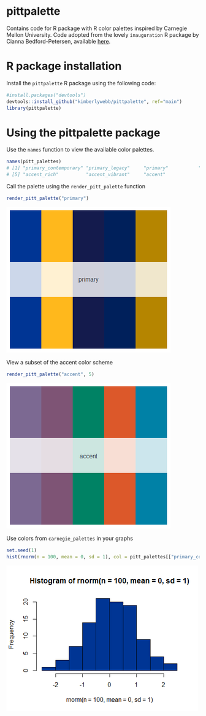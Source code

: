 # pittpalette
Contains code for R package with R color palettes inspired by Carnegie Mellon University.
Code adopted from the lovely `inauguration` R package by Cianna Bedford-Petersen, available [here](https://github.com/ciannabp/inauguration). 

# R package installation
Install the  `pittpalette` R package using the following code:
``` r
#install.packages("devtools")
devtools::install_github("kimberlywebb/pittpalette", ref="main")
library(pittpalette)
```

# Using the pittpalette package
Use the `names` function to view the available color palettes.
```r
names(pitt_palettes)
# [1] "primary_contemporary" "primary_legacy"     "primary"           "secondary"           
# [5] "accent_rich"          "accent_vibrant"     "accent"   
```

Call the palette using the `render_pitt_palette` function
```r
render_pitt_palette("primary")
```
![](primary.png)

View a subset of the accent color scheme
```r
render_pitt_palette("accent", 5)
```
![](accent.png)

Use colors from `carnegie_palettes` in your graphs
```r
set.seed(1)
hist(rnorm(n = 100, mean = 0, sd = 1), col = pitt_palettes[["primary_contemporary"]][1])
```
![](pittsogram.png)
